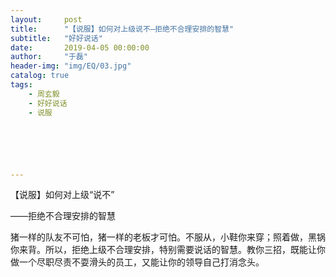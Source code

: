 ```yaml
---
layout:     post
title:      "【说服】如何对上级说不—拒绝不合理安排的智慧"
subtitle:   "好好说话"
date:       2019-04-05 00:00:00
author:     "于磊"
header-img: "img/EQ/03.jpg"
catalog: true
tags:
    - 周玄毅
    - 好好说话
    - 说服






---
```


【说服】如何对上级“说不”

  

 ——拒绝不合理安排的智慧  

  

  

   猪一样的队友不可怕，猪一样的老板才可怕。不服从，小鞋你来穿；照着做，黑锅你来背。所以，拒绝上级不合理安排，特别需要说话的智慧。教你三招，既能让你做一个尽职尽责不耍滑头的员工，又能让你的领导自己打消念头。